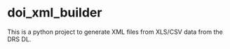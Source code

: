 # doi_xml_builder

This is a python project to generate XML files from XLS/CSV data from the DRS DL.
